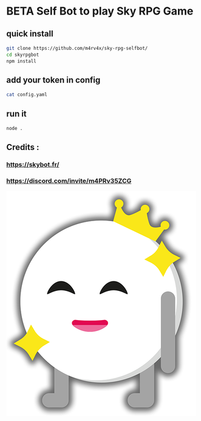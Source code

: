 # BETA Self Bot to play Sky RPG Game

## quick install
```bash
git clone https://github.com/m4rv4x/sky-rpg-selfbot/
cd skyrpgbot
npm install
```
## add your token in config
```bash
cat config.yaml
```
## run it
```bash
node .
```

## Credits : 

### https://skybot.fr/

### https://discord.com/invite/m4PRv35ZCG


![pwned](image.png)
